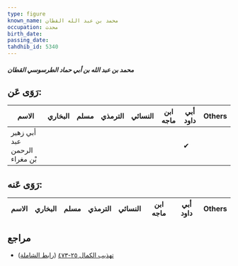 ```yaml
---
type: figure
known_name: محمد بن عبد الله القطان
occupation: محدث
birth_date:
passing_date:
tahdhib_id: 5340
---
```

##### محمد بن عبد الله بن أبي حماد الطرسوسي القطان

## رَوَى عَن:
| الاسم                         | البخاري | مسلم | الترمذي | النسائي | ابن ماجه | أبي داود | Others |
| ----------------------------- | ------- | ---- | ------- | ------- | -------- | -------- | ------ |
| أبي زهير عبد الرحمن بْن مغراء |         |      |         |         |          | ✔        |        |
## رَوَى عَنه:
| الاسم | البخاري | مسلم | الترمذي | النسائي | ابن ماجه | أبي داود | Others |
| ----- | ------- | ---- | ------- | ------- | -------- | -------- | ------ |
## مراجع
- [تهذيب الكمال ٢٥-٤٧٣](obsidian://open?vault=Tahdhib-al-Kamal&file=Figures/٥٣٤٠-محمد%20بن%20عبد%20الله%20بن%20أبي%20حماد%20الطرسوسي%20القطان) ([رابط الشاملة](https://shamela.ws/book/3722/13566))